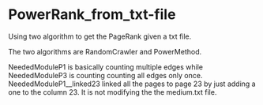 # PowerRank_from_txt-file

Using two algorithm to get the PageRank given a txt file.

The two algorithms are RandomCrawler and PowerMethod.

NeededModuleP1 is basically counting multiple edges while NeededModuleP3 is counting counting all edges only once. 
NeededModuleP1__linked23 linked all the pages to page 23 by just adding a one to the column 23. It is not modifying the the medium.txt file.
